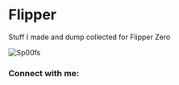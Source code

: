 # Flipper
Stuff I made and dump collected for Flipper Zero




<p align="left"> <img src="https://komarev.com/ghpvc/?username=Sp00fs&label=Profile%20views&color=0e75b6&style=flat" alt="Sp00fs" /> </p>

<h3 align="left">Connect with me:</h3>
<p align="left">
<a href="https://discord.gg/UrRnFxydSV" target="blank"><img align="center" 




